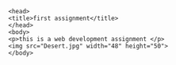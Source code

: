 <!DOCTYPE html>
	<head>
	<title>first assignment</title>
	</head>
	<body>
	<p>this is a web development assignment </p>
	<img src="Desert.jpg" width="48" height="50">
	</body>
</html>
